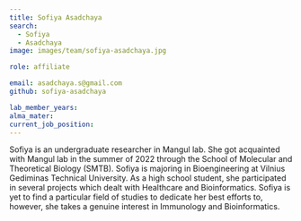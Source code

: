 ```yaml
---
title: Sofiya Asadchaya
search:
  - Sofiya
  - Asadchaya
image: images/team/sofiya-asadchaya.jpg

role: affiliate

email: asadchaya.s@gmail.com
github: sofiya-asadchaya

lab_member_years: 
alma_mater: 
current_job_position: 
---
```


Sofiya is an undergraduate researcher in Mangul lab. She got acquainted with Mangul lab in the summer of 2022 through  the School of Molecular and Theoretical Biology (SMTB). Sofiya is majoring in Bioengineering at Vilnius Gediminas Technical University. As a high school student, she participated in several projects which dealt with Healthcare and Bioinformatics. Sofiya is yet to find a particular field of studies to dedicate her best efforts to, however, she takes a genuine interest in Immunology and Bioinformatics.

